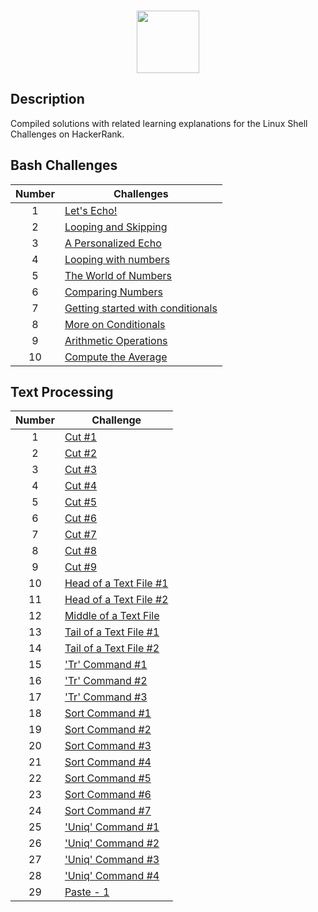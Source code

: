 <p align="center">  
	<br>
	<a href="https://www.hackerrank.com/Thomas_George_T">
        <img height=100 src="https://d3keuzeb2crhkn.cloudfront.net/hackerrank/assets/styleguide/logo_wordmark-f5c5eb61ab0a154c3ed9eda24d0b9e31.svg"> 
    	</a>
	<br>
</p>



## Description
Compiled solutions with related learning explanations for the Linux Shell Challenges on HackerRank. 

## Bash Challenges

| Number | Challenges |
|:------:|------------|
| 1 |[Let's Echo!](https://www.hackerrank.com/challenges/bash-tutorials-lets-echo/problem)
| 2 |[Looping and Skipping](https://www.hackerrank.com/challenges/bash-tutorials---looping-and-skipping/problem) 
| 3 |[A Personalized Echo](https://www.hackerrank.com/challenges/bash-tutorials---a-personalized-echo/problem) 
| 4 |[Looping with numbers](https://www.hackerrank.com/challenges/bash-tutorials---looping-with-numbers/problem) 
| 5 |[The World of Numbers](https://www.hackerrank.com/challenges/bash-tutorials---the-world-of-numbers/problem) 
| 6 |[Comparing Numbers](https://www.hackerrank.com/challenges/bash-tutorials---comparing-numbers/problem) 
| 7 |[Getting started with conditionals](https://www.hackerrank.com/challenges/bash-tutorials---getting-started-with-conditionals/problem) 
| 8 |[More on Conditionals](https://www.hackerrank.com/challenges/bash-tutorials---more-on-conditionals/problem) 
| 9 |[Arithmetic Operations](https://www.hackerrank.com/challenges/bash-tutorials---arithmetic-operations/problem)
| 10|[Compute the Average](https://www.hackerrank.com/challenges/bash-tutorials---compute-the-average/problem) 

## Text Processing

| Number | Challenge |
|:------:|-----------|
|1|[Cut #1](https://www.hackerrank.com/challenges/text-processing-cut-1/problem) 
|2|[Cut #2](https://www.hackerrank.com/challenges/text-processing-cut-2/problem) 
|3|[Cut #3](https://www.hackerrank.com/challenges/text-processing-cut-3/problem) 
|4|[Cut #4](https://www.hackerrank.com/challenges/text-processing-cut-4/problem) 
|5|[Cut #5](https://www.hackerrank.com/challenges/text-processing-cut-5/problem) 
|6|[Cut #6](https://www.hackerrank.com/challenges/text-processing-cut-6/problem) 
|7|[Cut #7](https://www.hackerrank.com/challenges/text-processing-cut-7/problem) 
|8|[Cut #8](https://www.hackerrank.com/challenges/text-processing-cut-8/problem) 
|9|[Cut #9](https://www.hackerrank.com/challenges/text-processing-cut-9/problem) 
|10|[Head of a Text File #1](https://www.hackerrank.com/challenges/text-processing-head-1/problem) 
|11|[Head of a Text File #2](https://www.hackerrank.com/challenges/text-processing-head-2/problem) 
|12|[Middle of a Text File](https://www.hackerrank.com/challenges/text-processing-in-linux---the-middle-of-a-text-file/problem) 
|13|[Tail of a Text File #1](https://www.hackerrank.com/challenges/text-processing-tail-1/problem) 
|14|[Tail of a Text File #2](https://www.hackerrank.com/challenges/text-processing-tail-2/problem) 
|15|['Tr' Command #1](https://www.hackerrank.com/challenges/text-processing-tr-1/problem) 
|16|['Tr' Command #2](https://www.hackerrank.com/challenges/text-processing-tr-2/problem) 
|17|['Tr' Command #3](https://www.hackerrank.com/challenges/text-processing-tr-3/problem) 
|18|[Sort Command #1](https://www.hackerrank.com/challenges/text-processing-sort-1/problem) 
|19|[Sort Command #2](https://www.hackerrank.com/challenges/text-processing-sort-2/problem) 
|20|[Sort Command #3](https://www.hackerrank.com/challenges/text-processing-sort-3/problem) 
|21|[Sort Command #4](https://www.hackerrank.com/challenges/text-processing-sort-4/problem) 
|22|[Sort Command #5](https://www.hackerrank.com/challenges/text-processing-sort-5/problem)
|23|[Sort Command #6](https://www.hackerrank.com/challenges/text-processing-sort-6/problem) 
|24|[Sort Command #7](https://www.hackerrank.com/challenges/text-processing-sort-7/problem) 
|25|['Uniq' Command #1](https://www.hackerrank.com/challenges/text-processing-in-linux-the-uniq-command-1/problem) 
|26|['Uniq' Command #2](https://www.hackerrank.com/challenges/text-processing-in-linux-the-uniq-command-2/problem) 
|27|['Uniq' Command #3](https://www.hackerrank.com/challenges/text-processing-in-linux-the-uniq-command-3/problem)
|28|['Uniq' Command #4](https://www.hackerrank.com/challenges/text-processing-in-linux-the-uniq-command-4/problem) | 
|29|[Paste - 1](https://www.hackerrank.com/challenges/paste-1/problem) 
